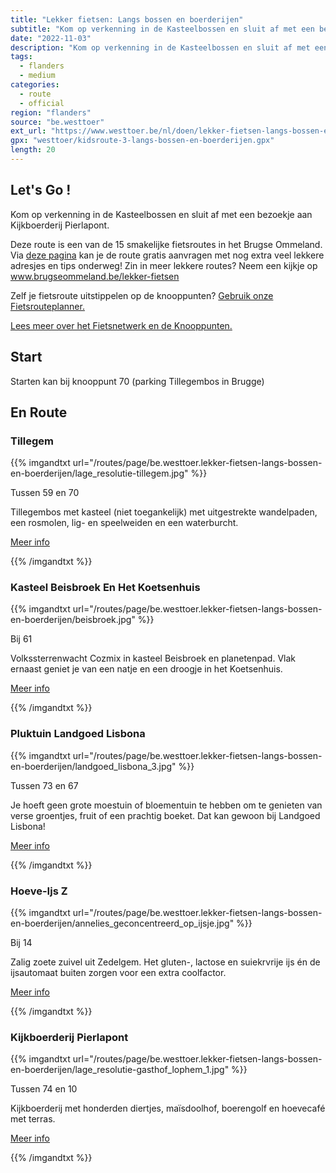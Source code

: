 ```yaml
---
title: "Lekker fietsen: Langs bossen en boerderijen"
subtitle: "Kom op verkenning in de Kasteelbossen en sluit af met een bezoekje aan Kijkboerderij Pierlapont"
date: "2022-11-03"
description: "Kom op verkenning in de Kasteelbossen en sluit af met een bezoekje aan Kijkboerderij Pierlapont" 
tags:
  - flanders
  - medium
categories: 
  - route
  - official
region: "flanders"
source: "be.westtoer"
ext_url: "https://www.westtoer.be/nl/doen/lekker-fietsen-langs-bossen-en-boerderijen"
gpx: "westtoer/kidsroute-3-langs-bossen-en-boerderijen.gpx"
length: 20
---
```


## Let's Go !

Kom op verkenning in de Kasteelbossen en sluit af met een bezoekje aan Kijkboerderij Pierlapont.

Deze route is een van de 15 smakelijke fietsroutes in het Brugse Ommeland. Via [deze pagina](https://www.westtoer.be/nl/langs-bossen-en-boerderijen) kan je de route gratis aanvragen met nog extra veel lekkere adresjes en tips onderweg! Zin in meer lekkere routes? Neem een kijkje op www.brugseommeland.be/lekker-fietsen 

Zelf je fietsroute uitstippelen op de knooppunten? [Gebruik onze Fietsrouteplanner.](https://www.westtoer.be/nl/fietsrouteplanner)

[Lees meer over het Fietsnetwerk en de Knooppunten.](https://www.westtoer.be/nl/inspiratie/fietsnetwerk)

## Start 

Starten kan bij knooppunt 70 (parking Tillegembos in Brugge) 

## En Route

### Tillegem

{{% imgandtxt url="/routes/page/be.westtoer.lekker-fietsen-langs-bossen-en-boerderijen/lage_resolutie-tillegem.jpg" %}}

Tussen 59 en 70

Tillegembos met kasteel (niet toegankelijk) met uitgestrekte wandelpaden, een rosmolen, lig- en speelweiden en een waterburcht.

[Meer info](https://www.westtoer.be/nl/doen/tillegembos)

{{% /imgandtxt %}}

### Kasteel Beisbroek En Het Koetsenhuis

{{% imgandtxt url="/routes/page/be.westtoer.lekker-fietsen-langs-bossen-en-boerderijen/beisbroek.jpg" %}}

Bij 61

Volkssterrenwacht Cozmix in kasteel Beisbroek en planetenpad. Vlak ernaast geniet je van een natje en een droogje in het Koetsenhuis.

[Meer info](https://www.westtoer.be/nl/doen/kasteel-beisbroek)

{{% /imgandtxt %}}

### Pluktuin Landgoed Lisbona

{{% imgandtxt url="/routes/page/be.westtoer.lekker-fietsen-langs-bossen-en-boerderijen/landgoed_lisbona_3.jpg" %}}

Tussen 73 en 67

Je hoeft geen grote moestuin of bloementuin te hebben om te genieten van verse groentjes, fruit of een prachtig boeket. Dat kan gewoon bij Landgoed Lisbona!

[Meer info](https://www.westtoer.be/nl/doen/landgoed-lisbona)

{{% /imgandtxt %}}

### Hoeve-Ijs Z

{{% imgandtxt url="/routes/page/be.westtoer.lekker-fietsen-langs-bossen-en-boerderijen/annelies_geconcentreerd_op_ijsje.jpg" %}}

Bij 14

Zalig zoete zuivel uit Zedelgem. Het gluten-, lactose en suiekrvrije ijs én de ijsautomaat buiten zorgen voor een extra coolfactor.

[Meer info](https://www.westtoer.be/nl/eten-drinken/hoeve-ijs-z)

{{% /imgandtxt %}}

### Kijkboerderij Pierlapont

{{% imgandtxt url="/routes/page/be.westtoer.lekker-fietsen-langs-bossen-en-boerderijen/lage_resolutie-gasthof_lophem_1.jpg" %}}

Tussen 74 en 10

Kijkboerderij met honderden diertjes, maïsdoolhof, boerengolf en hoevecafé met terras.

[Meer info](https://www.westtoer.be/nl/doen/kijkboerderij-de-pierlapont)

{{% /imgandtxt %}}

